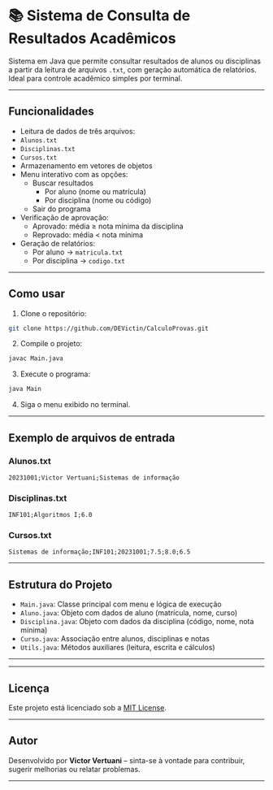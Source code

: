 # 📚 Sistema de Consulta de Resultados Acadêmicos

Sistema em Java que permite consultar resultados de alunos ou disciplinas a partir da leitura de arquivos `.txt`, com geração automática de relatórios. Ideal para controle acadêmico simples por terminal.

---

## Funcionalidades

-  Leitura de dados de três arquivos:
  - `Alunos.txt`
  - `Disciplinas.txt`
  - `Cursos.txt`
- Armazenamento em vetores de objetos
- Menu interativo com as opções:
  - Buscar resultados
    - Por aluno (nome ou matrícula)
    - Por disciplina (nome ou código)
  - Sair do programa
- Verificação de aprovação:
  - Aprovado: média ≥ nota mínima da disciplina
  - Reprovado: média < nota mínima
- Geração de relatórios:
  - Por aluno → `matricula.txt`
  - Por disciplina → `codigo.txt`

---

## Como usar

1. Clone o repositório:

```bash
git clone https://github.com/DEVictin/CalculoProvas.git
```

2. Compile o projeto:

```bash
javac Main.java
```

3. Execute o programa:

```bash
java Main
```

4. Siga o menu exibido no terminal.

---

## Exemplo de arquivos de entrada

### Alunos.txt

```
20231001;Victor Vertuani;Sistemas de informação
```

### Disciplinas.txt

```
INF101;Algoritmos I;6.0
```

### Cursos.txt

```
Sistemas de informação;INF101;20231001;7.5;8.0;6.5
```

---

## Estrutura do Projeto

- `Main.java`: Classe principal com menu e lógica de execução
- `Aluno.java`: Objeto com dados de aluno (matrícula, nome, curso)
- `Disciplina.java`: Objeto com dados da disciplina (código, nome, nota mínima)
- `Curso.java`: Associação entre alunos, disciplinas e notas
- `Utils.java`: Métodos auxiliares (leitura, escrita e cálculos)

---
---

## Licença

Este projeto está licenciado sob a [MIT License](LICENSE).

---

## Autor

Desenvolvido por **Victor Vertuani** – sinta-se à vontade para contribuir, sugerir melhorias ou relatar problemas.

---

